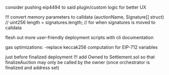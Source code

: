 consider pushing eip4494 to said plugin/custom logic for better UX

!!!
convert memory parameters to calldata (auctionName, Signature[] struct)
        // uint256 length = signatures.length; // for when signatures is moved to calldata

flesh out more user-friendly deployment scripts with cli documentation

gas optimizations:
    -replace keccak256 computation for EIP-712 variables

just before finalized deployment
!!!
add Owned to Settlement.sol so that finalizeAuction may only be called by the owner (once orchestrator is finalized and address set)
